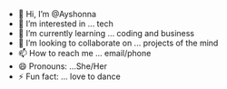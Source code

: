 - 👋 Hi, I’m @Ayshonna
- 👀 I’m interested in ... tech
- 🌱 I’m currently learning ... coding and business
- 💞️ I’m looking to collaborate on ... projects of the mind
- 📫 How to reach me ... email/phone
- 😄 Pronouns: ...She/Her
- ⚡ Fun fact: ... love to dance

<!---
Ayshonna/Ayshonna is a ✨ special ✨ repository because its `README.md` (this file) appears on your GitHub profile.
You can click the Preview link to take a look at your changes.
--->
